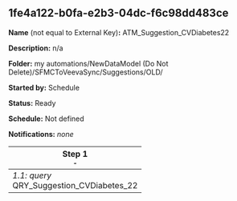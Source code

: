 ## 1fe4a122-b0fa-e2b3-04dc-f6c98dd483ce

**Name** (not equal to External Key)**:** ATM_Suggestion_CVDiabetes22

**Description:** n/a

**Folder:** my automations/NewDataModel (Do Not Delete)/SFMCToVeevaSync/Suggestions/OLD/

**Started by:** Schedule

**Status:** Ready

**Schedule:** Not defined

**Notifications:** _none_


| Step 1<br>_<small>-</small>_ |
| --- |
| _1.1: query_<br>QRY_Suggestion_CVDiabetes_22 |
